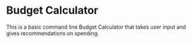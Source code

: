 # Budget Calculator


This is a basic command line Budget Calculator that takes user input and gives recommendations on spending.
